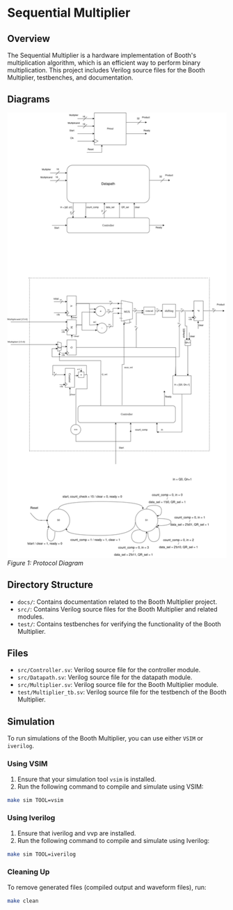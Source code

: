 # Sequential Multiplier

## Overview

The Sequential Multiplier is a hardware implementation of Booth's multiplication algorithm, which is an efficient way to perform binary multiplication. This project includes Verilog source files for the Booth Multiplier, testbenches, and documentation.

## Diagrams

![Val Ready Protocol Diagram](docs/Datapath-And-Controller.png)  
*Figure 1: Protocol Diagram*


## Directory Structure

- `docs/`: Contains documentation related to the Booth Multiplier project.
- `src/`: Contains Verilog source files for the Booth Multiplier and related modules.
- `test/`: Contains testbenches for verifying the functionality of the Booth Multiplier.

## Files

- `src/Controller.sv`: Verilog source file for the controller module.
- `src/Datapath.sv`: Verilog source file for the datapath module.
- `src/Multiplier.sv`: Verilog source file for the Booth Multiplier module.
- `test/Multiplier_tb.sv`: Verilog source file for the testbench of the Booth Multiplier.

## Simulation

To run simulations of the Booth Multiplier, you can use either `VSIM` or `iverilog`.

### Using VSIM

1. Ensure that your simulation tool `vsim` is installed.
2. Run the following command to compile and simulate using VSIM:

```bash
make sim TOOL=vsim
```

### Using Iverilog

1. Ensure that iverilog and vvp are installed.
2. Run the following command to compile and simulate using Iverilog:

```bash
make sim TOOL=iverilog
```

### Cleaning Up

To remove generated files (compiled output and waveform files), run:

```bash
make clean
```
